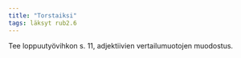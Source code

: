 ```yaml
---
title: "Torstaiksi"
tags: läksyt rub2.6
---
```


Tee loppuutyövihkon s. 11, adjektiivien vertailumuotojen muodostus.